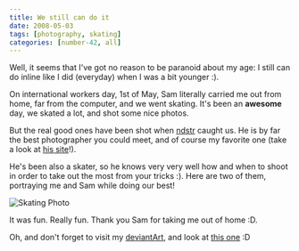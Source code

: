 ```yaml
---
title: We still can do it
date: 2008-05-03
tags: [photography, skating]
categories: [number-42, all]
---
```


Well, it seems that I've got no reason to be paranoid about my age: I still can
do inline like I did (everyday) when I was a bit younger :).

On international workers day, 1st of May, Sam literally carried me out from
home, far from the computer, and we went skating. It's been an **awesome** day,
we skated a lot, and shot some nice photos.

But the real good ones have been shot when [ndstr](http://ndstr.com/) caught
us. He is by far the best photographer you could meet, and of course my
favorite one (take a look at [his site](http://ndstr.com/)!).

He's been also a skater, so he knows very very well how and when to shoot in
order to take out the most from your tricks :). Here are two of them,
portraying me and Sam while doing our best!

![Skating Photo](/posts/2008-05-03-we-still-can-do-it/sk8_-_sam_vjt_1st_may.jpg)

It was fun. Really fun. Thank you Sam for taking me out of home :D.

Oh, and don't forget to visit my [deviantArt](http://devjt.deviantart.com/),
and look at [this
one](http://devjt.deviantart.com/art/disaster-soul-slide-84469475) :D
